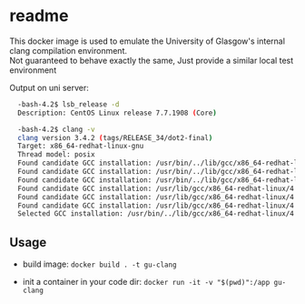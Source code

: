 # readme

This docker image is used to emulate the University of Glasgow's internal clang compilation environment.  
Not guaranteed to behave exactly the same, Just provide a similar local test environment

Output on uni server:

```bash
  -bash-4.2$ lsb_release -d
  Description: CentOS Linux release 7.7.1908 (Core)

  -bash-4.2$ clang -v
  clang version 3.4.2 (tags/RELEASE_34/dot2-final)
  Target: x86_64-redhat-linux-gnu
  Thread model: posix
  Found candidate GCC installation: /usr/bin/../lib/gcc/x86_64-redhat-linux/4.4.7
  Found candidate GCC installation: /usr/bin/../lib/gcc/x86_64-redhat-linux/4.8.2
  Found candidate GCC installation: /usr/bin/../lib/gcc/x86_64-redhat-linux/4.8.5
  Found candidate GCC installation: /usr/lib/gcc/x86_64-redhat-linux/4.4.7
  Found candidate GCC installation: /usr/lib/gcc/x86_64-redhat-linux/4.8.2
  Found candidate GCC installation: /usr/lib/gcc/x86_64-redhat-linux/4.8.5
  Selected GCC installation: /usr/bin/../lib/gcc/x86_64-redhat-linux/4.8.5

```

## Usage

- build image: `docker build . -t gu-clang`

- init a container in your code dir: `docker run -it -v "$(pwd)":/app gu-clang`
